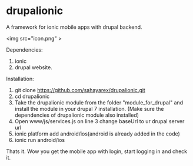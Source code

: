 # drupalionic
A framework for ionic mobile apps with drupal backend.

<img src="icon.png" \>

Dependencies:

1. ionic
2. drupal website.

Installation:

1. git clone https://github.com/sahayarex/drupalionic.git
2. cd drupalionic
3. Take the drupalionic module from the folder "module_for_drupal" 
   and install the module in your drupal 7 installation.
   (Make sure the dependencies of drupalionic module also installed)
4. Open www/js/services.js on line 3 change baseUrl to ur drupal server url
5. ionic platform add android/ios(android is already added in the code)
6. ionic run android/ios

Thats it. Wow you get the mobile app with login, start logging in and check it.

